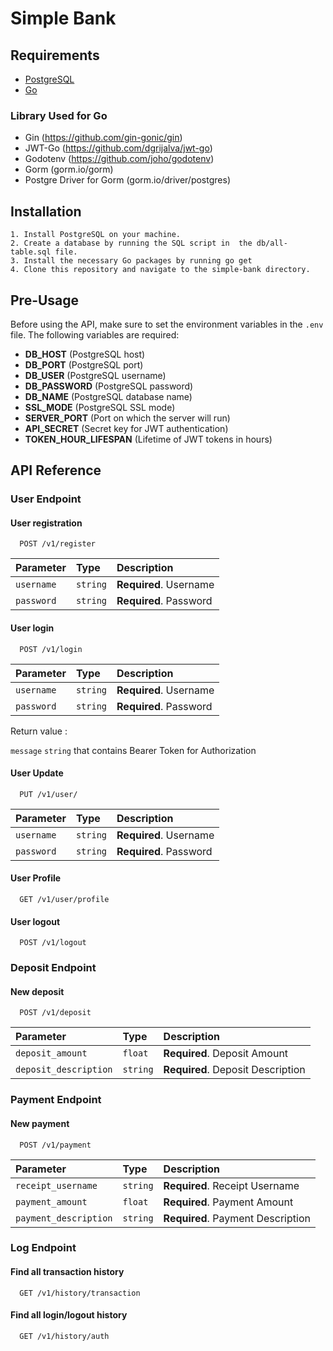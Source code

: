 
# Simple Bank

## Requirements

 - [PostgreSQL](https://www.postgresql.org/download/)
 - [Go](https://go.dev/doc/install)

### Library Used for Go
 - Gin (https://github.com/gin-gonic/gin)
 - JWT-Go (https://github.com/dgrijalva/jwt-go)
 - Godotenv (https://github.com/joho/godotenv)
 - Gorm (gorm.io/gorm)
 - Postgre Driver for Gorm (gorm.io/driver/postgres)
## Installation
    1. Install PostgreSQL on your machine.
    2. Create a database by running the SQL script in  the db/all-table.sql file.
    3. Install the necessary Go packages by running go get
    4. Clone this repository and navigate to the simple-bank directory.
    
## Pre-Usage

Before using the API, make sure to set the environment variables in the `.env` file. The following variables are required:

 - **DB_HOST** (PostgreSQL host)
 - **DB_PORT** (PostgreSQL port)
 - **DB_USER** (PostgreSQL username)
 - **DB_PASSWORD** (PostgreSQL password)
 - **DB_NAME** (PostgreSQL database name)
 - **SSL_MODE** (PostgreSQL SSL mode)
 - **SERVER_PORT** (Port on which the server will run)
 - **API_SECRET** (Secret key for JWT authentication)
 - **TOKEN_HOUR_LIFESPAN** (Lifetime of JWT tokens in hours)
## API Reference

### User Endpoint

#### User registration

```http
  POST /v1/register
```

| Parameter | Type     | Description                |
| :-------- | :------- | :------------------------- |
| `username` | `string` | **Required**. Username |
| `password` | `string` | **Required**. Password |


#### User login

```http
  POST /v1/login
```

| Parameter | Type     | Description                |
| :-------- | :------- | :------------------------- |
| `username` | `string` | **Required**. Username |
| `password` | `string` | **Required**. Password |

Return value :

`message` `string` that contains Bearer Token for Authorization

#### User Update

```http
  PUT /v1/user/
```

| Parameter | Type     | Description                |
| :-------- | :------- | :------------------------- |
| `username` | `string` | **Required**. Username |
| `password` | `string` | **Required**. Password |

#### User Profile

```http
  GET /v1/user/profile
```

#### User logout

```http
  POST /v1/logout
```

### Deposit Endpoint

#### New deposit

```http
  POST /v1/deposit
```

| Parameter | Type     | Description                |
| :-------- | :------- | :------------------------- |
| `deposit_amount` | `float` | **Required**. Deposit Amount |
| `deposit_description` | `string` | **Required**. Deposit Description |


### Payment Endpoint

#### New payment

```http
  POST /v1/payment
```

| Parameter | Type     | Description                |
| :-------- | :------- | :------------------------- |
| `receipt_username` | `string` | **Required**. Receipt Username |
| `payment_amount` | `float` | **Required**. Payment Amount |
| `payment_description` | `string` | **Required**. Payment Description |


### Log Endpoint

#### Find all transaction history

```http
  GET /v1/history/transaction
```

#### Find all login/logout history

```http
  GET /v1/history/auth
```